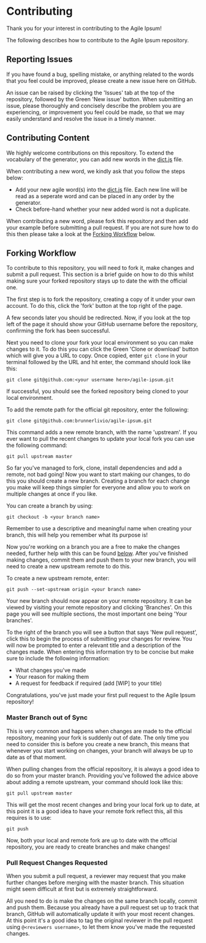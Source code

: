 # Contributing

Thank you for your interest in contributing to the Agile Ipsum!

The following describes how to contribute to the Agile Ipsum repository.

## Reporting Issues

If you have found a bug, spelling mistake, or anything related to the words that you feel could be improved, please create a new issue here on GitHub.

An issue can be raised by clicking the 'Issues' tab at the top of the repository, followed by the Green 'New issue' button. When submitting an issue, please thoroughly and concisely describe the problem you are experiencing, or improvement you feel could be made, so that we may easily understand and resolve the issue in a timely manner.

## Contributing Content

We highly welcome contributions on this repository. To extend the vocabulary of the generator,
you can add new words in the [dict.js](content/dict.js) file. 

When contributing a new word, we kindly ask that you follow the steps below:

- Add your new agile word(s) into the [dict.js](content/dict.js) file. Each new line will be read as a seperate word and can be placed in any order by the generator.
- Check before-hand whether your new added word is not a duplicate.

When contributing a new word, please fork this repository and then add your example before submitting a pull request. If you are not sure how to do this then please take a look at the [Forking Workflow](#forking-workflow) below.


## Forking Workflow

To contribute to this repository, you will need to fork it, make changes and submit a pull request. This section is a brief guide on how to do this whilst making sure your forked repository stays up to date the with the official one.

The first step is to fork the repository, creating a copy of it under your own account. To do this, click the 'fork' button at the top right of the page.

A few seconds later you should be redirected. Now, if you look at the top left of the page it should show your GitHub username before the repository, confirming the fork has been successful.

Next you need to clone your fork your local environment so you can make changes to it. To do this you can click the Green 'Clone or download' button which will give you a URL to copy. Once copied, enter `git clone` in your terminal followed by the URL and hit enter, the command should look like this:

`git clone git@github.com:<your username here>/agile-ipsum.git`

If successful, you should see the forked repository being cloned to your local environment.

To add the remote path for the official git repository, enter the following:

`git clone git@github.com:brunnerlivio/agile-ipsum.git`

This command adds a new remote branch, with the name 'upstream'. If you ever want to pull the recent changes to update your local fork you can use the following command:

`git pull upstream master`

So far you've managed to fork, clone, install dependencies and add a remote, not bad going! Now you want to start making our changes, to do this you should create a new branch. Creating a branch for each change you make will keep things simpler for everyone and allow you to work on multiple changes at once if you like.

You can create a branch by using:

`git checkout -b <your branch name>`

Remember to use a descriptive and meaningful name when creating your branch, this will help you remember what its purpose is!

Now you're working on a branch you are a free to make the changes needed, further help with this can be found [below](#platform-and-usage-documentation). After you've finished making changes, commit them and push them to your new branch, you will need to create a new upstream remote to do this.

To create a new upstream remote, enter:

`git push --set-upstream origin <your branch name>`

Your new branch should now appear on your remote repository. It can be viewed by visiting your remote repository and clicking 'Branches'. On this page you will see multiple sections, the most important one being 'Your branches'.

To the right of the branch you will see a button that says 'New pull request', click this to begin the process of submitting your changes for review. You will now be prompted to enter a relevant title and a description of the changes made. When entering this information try to be concise but make sure to include the following information:

- What changes you've made
- Your reason for making them
- A request for feedback if required (add [WIP] to your title)

Congratulations, you've just made your first pull request to the Agile Ipsum repository!

### Master Branch out of Sync

This is very common and happens when changes are made to the official repository, meaning your fork is suddenly out of date. The only time you need to consider this is before you create a new branch, this means that whenever you start working on changes, your branch will always be up to date as of that moment.

When pulling changes from the official repository, it is always a good idea to do so from your master branch. Providing you've followed the advice above about adding a remote upstream, your command should look like this:

`git pull upstream master`

This will get the most recent changes and bring your local fork up to date, at this point it is a good idea to have your remote fork reflect this, all this requires is to use:

`git push`

Now, both your local and remote fork are up to date with the official repository, you are ready to create branches and make changes!

### Pull Request Changes Requested

When you submit a pull request, a reviewer may request that you make further changes before merging with the master branch. This situation might seem difficult at first but is extremely straightforward.

All you need to do is make the changes on the same branch locally, commit and push them. Because you already have a pull request set up to track that branch, GitHub will automatically update it with your most recent changes. At this point it's a good idea to tag the original reviewer in the pull request using `@<reviewers username>`, to let them know you've made the requested changes.
